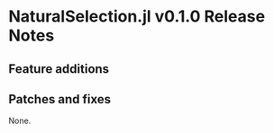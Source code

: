 NaturalSelection.jl v0.1.0 Release Notes
====================================

Feature additions
-----------------



Patches and fixes
-----------------

None.
